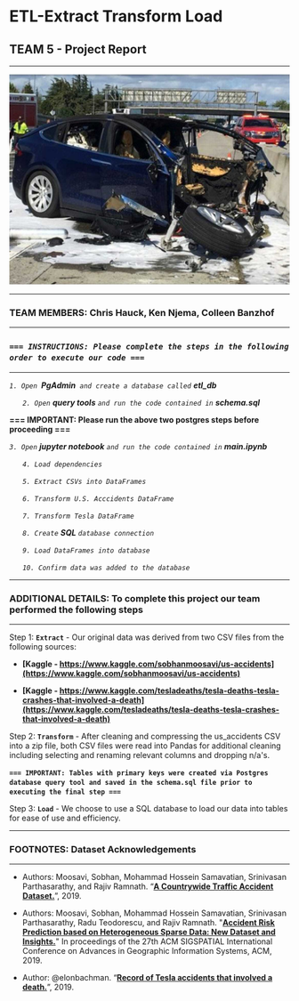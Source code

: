 # **ETL-Extract Transform Load**
## **TEAM 5 - Project Report**
***

![Fatal Tesla Model X Crash - Business Insider](images/Fatal%20Tesla%20Model%20X%20Crash%20-%20Business%20Insider.png)

***
### **TEAM MEMBERS: Chris Hauck, Ken Njema, Colleen Banzhof**
***
### _**`=== INSTRUCTIONS: Please complete the steps in the following order to execute our code ===`**_
***

_`1. Open `**PgAdmin**` and create a database called` **etl_db**_

_&nbsp;&nbsp;&nbsp;&nbsp;&nbsp;&nbsp;`2. Open` **query tools** `and run the code contained in` **schema.sql**_

**=== IMPORTANT: Please run the above two postgres steps before proceeding ===**

_`3. Open` **jupyter notebook** `and run the code contained in` **main.ipynb**_

_&nbsp;&nbsp;&nbsp;&nbsp;&nbsp;&nbsp;`4. Load dependencies`_

_&nbsp;&nbsp;&nbsp;&nbsp;&nbsp;&nbsp;`5. Extract CSVs into DataFrames`_

_&nbsp;&nbsp;&nbsp;&nbsp;&nbsp;&nbsp;`6. Transform U.S. Acccidents DataFrame`_

_&nbsp;&nbsp;&nbsp;&nbsp;&nbsp;&nbsp;`7. Transform Tesla DataFrame`_

_&nbsp;&nbsp;&nbsp;&nbsp;&nbsp;&nbsp;`8. Create` **SQL** `database connection`_

_&nbsp;&nbsp;&nbsp;&nbsp;&nbsp;&nbsp;`9. Load DataFrames into database`_

_&nbsp;&nbsp;&nbsp;&nbsp;&nbsp;&nbsp;`10. Confirm data was added to the database`_

*** 
### **ADDITIONAL DETAILS: To complete this project our team performed the following steps**
***

Step 1: **`Extract`** - Our original data was derived from two CSV files from the following sources:

- __[Kaggle - https://www.kaggle.com/sobhanmoosavi/us-accidents](https://www.kaggle.com/sobhanmoosavi/us-accidents)__

- __[Kaggle - https://www.kaggle.com/tesladeaths/tesla-deaths-tesla-crashes-that-involved-a-death](https://www.kaggle.com/tesladeaths/tesla-deaths-tesla-crashes-that-involved-a-death)__

Step 2: **`Transform`** - After cleaning and compressing the us_accidents CSV into a zip file, both CSV files were read into Pandas for additional cleaning including selecting and renaming relevant columns and dropping n/a's.

**`=== IMPORTANT: Tables with primary keys were created via Postgres database query tool and saved in the schema.sql file prior to executing the final step ===`**

Step 3: **`Load`** - We choose to use a SQL database to load our data into tables for ease of use and efficiency. 

*** 
### **FOOTNOTES: Dataset Acknowledgements**
***
* Authors: Moosavi, Sobhan, Mohammad Hossein Samavatian, Srinivasan Parthasarathy, and Rajiv Ramnath. “__[A Countrywide Traffic Accident Dataset.](https://arxiv.org/abs/1906.05409)__”, 2019.

* Authors: Moosavi, Sobhan, Mohammad Hossein Samavatian, Srinivasan Parthasarathy, Radu Teodorescu, and Rajiv Ramnath. "__[Accident Risk Prediction based on Heterogeneous Sparse Data: New Dataset and Insights.](https://arxiv.org/abs/1909.09638)__" In proceedings of the 27th ACM SIGSPATIAL International Conference on Advances in Geographic Information Systems, ACM, 2019.

* Author: @elonbachman. “__[Record of Tesla accidents that involved a death.](https://zenodo.org/record/3378952/files/Tesla%20deaths.xlsx%20-%20Deaths%20%281%29.csv)__”, 2019.